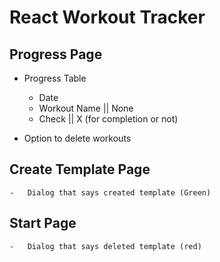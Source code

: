 # React Workout Tracker

## Progress Page

-   Progress Table

    -   Date
    -   Workout Name || None
    -   Check || X (for completion or not)

-   Option to delete workouts

## Create Template Page

    -   Dialog that says created template (Green)

## Start Page

    -   Dialog that says deleted template (red)
